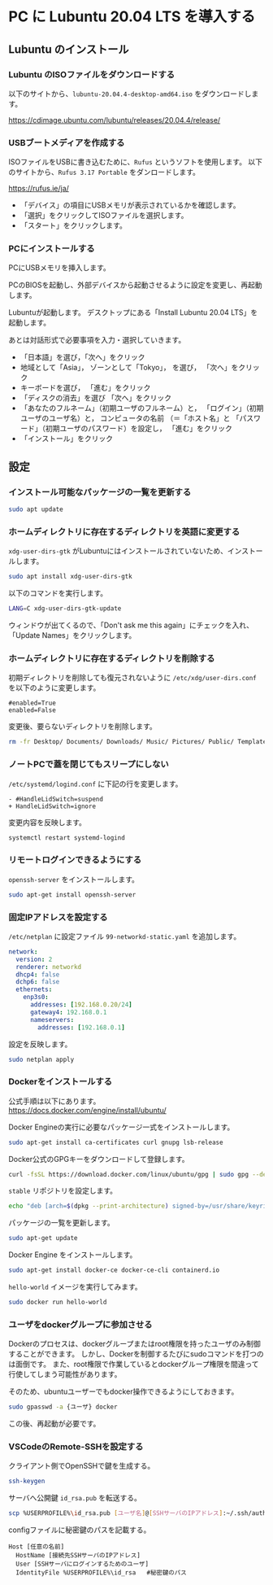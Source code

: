 # PC に Lubuntu 20.04 LTS を導入する

## Lubuntu のインストール

### Lubuntu のISOファイルをダウンロードする

以下のサイトから、`lubuntu-20.04.4-desktop-amd64.iso` をダウンロードします。

<https://cdimage.ubuntu.com/lubuntu/releases/20.04.4/release/>

### USBブートメディアを作成する

ISOファイルをUSBに書き込むために、`Rufus` というソフトを使用します。
以下のサイトから、`Rufus 3.17 Portable` をダンロードします。

<https://rufus.ie/ja/>

- 「デバイス」の項目にUSBメモリが表示されているかを確認します。
- 「選択」をクリックしてISOファイルを選択します。
- 「スタート」をクリックします。

### PCにインストールする

PCにUSBメモリを挿入します。

PCのBIOSを起動し、外部デバイスから起動させるように設定を変更し、再起動します。

Lubuntuが起動します。
デスクトップにある「Install Lubuntu 20.04 LTS」を起動します。

あとは対話形式で必要事項を入力・選択していきます。

- 「日本語」を選び，「次へ」をクリック
- 地域として「Asia」， ゾーンとして「Tokyo」， を選び， 「次へ」をクリック
- キーボードを選び， 「進む」をクリック
- 「ディスクの消去」を選び 「次へ」をクリック
- 「あなたのフルネーム」（初期ユーザのフルネーム）と， 「ログイン」（初期ユーザのユーザ名）と， コンピュータの名前 （＝「ホスト名」と 「パスワード」（初期ユーザのパスワード）を設定し， 「進む」をクリック
- 「インストール」をクリック

## 設定

### インストール可能なパッケージの一覧を更新する

```bash
sudo apt update
```

### ホームディレクトリに存在するディレクトリを英語に変更する

`xdg-user-dirs-gtk` がLubuntuにはインストールされていないため、インストールします。

```bash
sudo apt install xdg-user-dirs-gtk
```

以下のコマンドを実行します。

```bash
LANG=C xdg-user-dirs-gtk-update
```

ウィンドウが出てくるので、「Don't ask me this again」にチェックを入れ、「Update Names」をクリックします。

### ホームディレクトリに存在するディレクトリを削除する

初期ディレクトリを削除しても復元されないように `/etc/xdg/user-dirs.conf` を以下のように変更します。

```text
#enabled=True
enabled=False
```

変更後、要らないディレクトリを削除します。

```bash
rm -fr Desktop/ Documents/ Downloads/ Music/ Pictures/ Public/ Templates/ Videos/
```

### ノートPCで蓋を閉じてもスリープにしない

`/etc/systemd/logind.conf` に下記の行を変更します。

```text
- #HandleLidSwitch=suspend
+ HandleLidSwitch=ignore
```

変更内容を反映します。

```bash
systemctl restart systemd-logind
```

### リモートログインできるようにする

`openssh-server` をインストールします。

```bash
sudo apt-get install openssh-server
```

### 固定IPアドレスを設定する

`/etc/netplan` に設定ファイル `99-networkd-static.yaml` を追加します。

```yaml
network:
  version: 2
  renderer: networkd
  dhcp4: false
  dchp6: false
  ethernets:
    enp3s0:
      addresses: [192.168.0.20/24]
      gateway4: 192.168.0.1
      nameservers:
        addresses: [192.168.0.1]
```

設定を反映します。

```bash
sudo netplan apply
```

### Dockerをインストールする

公式手順は以下にあります。  
<https://docs.docker.com/engine/install/ubuntu/>

Docker Engineの実行に必要なパッケージ一式をインストールします。

```bash
sudo apt-get install ca-certificates curl gnupg lsb-release
```

Docker公式のGPGキーをダウンロードして登録します。

```bash
curl -fsSL https://download.docker.com/linux/ubuntu/gpg | sudo gpg --dearmor -o /usr/share/keyrings/docker-archive-keyring.gpg
```

`stable` リポジトリを設定します。

```bash
echo "deb [arch=$(dpkg --print-architecture) signed-by=/usr/share/keyrings/docker-archive-keyring.gpg] https://download.docker.com/linux/ubuntu $(lsb_release -cs) stable" | sudo tee /etc/apt/sources.list.d/docker.list > /dev/null
```

パッケージの一覧を更新します。

```bash
sudo apt-get update
```

Docker Engine をインストールします。

```bash
sudo apt-get install docker-ce docker-ce-cli containerd.io
```

`hello-world` イメージを実行してみます。

```bash
sudo docker run hello-world
```

### ユーザをdockerグループに参加させる

Dockerのプロセスは、dockerグループまたはroot権限を持ったユーザのみ制御することができます。
しかし、Dockerを制御するたびにsudoコマンドを打つのは面倒です。
また、root権限で作業しているとdockerグループ権限を間違って行使してしまう可能性があります。

そのため、ubuntuユーザーでもdocker操作できるようにしておきます。

```bash
sudo gpasswd -a {ユーザ} docker
```

この後、再起動が必要です。

### VSCodeのRemote-SSHを設定する

クライアント側でOpenSSHで鍵を生成する。

```bash
ssh-keygen
```

サーバへ公開鍵 `id_rsa.pub` を転送する。

```bash
scp %USERPROFILE%\id_rsa.pub [ユーザ名]@[SSHサーバのIPアドレス]:~/.ssh/authorized_keys
```

configファイルに秘密鍵のパスを記載する。

```text
Host [任意の名前]
  HostName [接続先SSHサーバのIPアドレス]
  User [SSHサーバにログインするためのユーザ]
  IdentityFile %USERPROFILE%\id_rsa   #秘密鍵のパス
```
